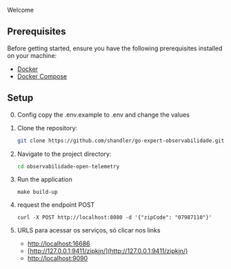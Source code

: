 Welcome

## Prerequisites

Before getting started, ensure you have the following prerequisites installed on your machine:

- [Docker](https://www.docker.com/get-started)
- [Docker Compose](https://docs.docker.com/compose/install/)

## Setup
0. Config
   copy the .env.example to .env and change the values

1. Clone the repository:
   ```bash
   git clone https://github.com/shandler/go-expert-observabilidade.git
   ```

2. Navigate to the project directory:
    ```bash
    cd observabilidade-open-telemetry
    ```

3. Run the application
    ```
   make build-up
    ```

4. request the endpoint POST
   ```
   curl -X POST http://localhost:8080 -d '{"zipCode": "07987110"}'
   ```

5. URLS para acessar os serviços, só clicar nos links
   - [http://localhost:16686](http://localhost:16686)
   - [http://127.0.0.1:9411/zipkin/](http://127.0.0.1:9411/zipkin/)
   - [http://localhost:9090](http://localhost:9090)
